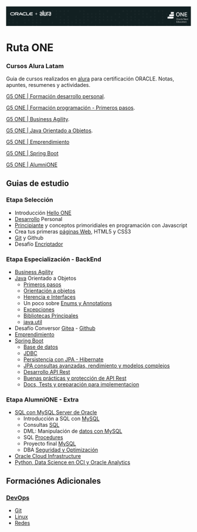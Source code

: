 ![img](./imgs/baner_alura_one.png)

# Ruta ONE

### Cursos Alura Latam

Guia de cursos realizados en [alura](https://app.aluracursos.com/dashboard)
para certificación ORACLE. Notas, apuntes, resumenes y actividades.

[G5 ONE | Formación desarrollo personal](https://app.aluracursos.com/formacion-desarrollo-personal-grupo5-one).

[G5 ONE | Formación programación - Primeros pasos](https://app.aluracursos.com/formacion-programacion-primeros-pasos-grupo5-one).

[G5 ONE | Business Agility](https://app.aluracursos.com/formacion-business-agility-grupo5-one).

[G5 ONE | Java Orientado a Objetos](https://app.aluracursos.com/formacion-javaoo-grupo5-one).

[G5 ONE | Emprendimiento](https://app.aluracursos.com/formacion-emprendimiento-grupo5-one)

[G5 ONE | Spring Boot](https://app.aluracursos.com/formacion-spring-framework-grupo-5-one)

[G5 ONE | AlumniONE](https://app.aluracursos.com/corp/one-alumni-7053-p15670)

## Guias de estudio

### Etapa Selección

- Introducción [Hello ONE](./001_desarrollo_personal/hello_one.md)
- [Desarrollo](./001_desarrollo_personal/README.md) Personal
- [Principiante](./002-003_logica_de_programacion/README.md) y conceptos
primoridiales en programación con Javascript
- Crea tus primeras [páginas Web](./004_primeras_paginas/README.md), HTML5 y CSS3
- [Git](./005_Git_y_github/README.md) y Github
- Desafío [Encriptador](./006_challenge_encriptador/README.md)

### Etapa Especialización - BackEnd

- [Business Agility](./007_business_agility/README.md)
- [Java](./008_java_oo/README.md) Orientado a Objetos
  - [Primeros pasos](./008_java_oo/primeros_pasos.md)
  - [Orientación a objetos](./008_java_oo/orientacion_obj.md)
  - [Herencia e Interfaces](./008_java_oo/herencia_interfaces.md)
  - Un poco sobre [Enums y Annotations](./008_java_oo/enums_anotaciones_java.md)
  - [Excepciones](./008_java_oo/excepciones.md)
  - [Bibliotecas Principales](./008_java_oo/bibliotecas_principales.md)
  - [java.util](./008_java_oo/java_util.md)
- Desafío Conversor [Gitea](https://gitea.kickto.net/devfzn/desafio_conversor) -
[Github](https://github.com/DevFzn/Desafio_Conversor)
- [Emprendimiento](./009_emprendimiento/README.md)
- [Spring Boot](./010_spring_boot/README.md)
  - [Base de datos](./010_spring_boot/base_de_datos.md)
  - [JDBC](./010_spring_boot/jdbc.md)
  - [Persistencia con JPA - Hibernate](./010_spring_boot/jpa_persistencia_hibernate.md)
  - [JPA consultas avanzadas, rendimiento y modelos complejos](./010_spring_boot/jpa_avanzado.md)
  - [Desarrollo API Rest](./010_spring_boot/spring_boot_1.md)
  - [Buenas prácticas y protección de API Rest](./010_spring_boot/spring_boot_2.md)
  - [Docs, Tests y preparación para implementacion](./010_spring_boot/spring_boot_3.md)

### Etapa AlumniONE - Extra

- [SQL con MySQL Server de Oracle](./011_mysql/README.md)
  - Introducción a SQL con [MySQL](./010_spring_boot/base_de_datos.md)
  - Consultas [SQL](./011_mysql/consultas_sql.md)
  - DML: Manipulación de [datos con MySQL](./011_mysql/dml.md)
  - SQL [Procedures](./011_mysql/procedures.md)
  - Proyecto final [MySQL](./011_mysql/proyecto_mysql.md)
  - DBA [Seguridad y Optimización](./011_mysql/dba_seguridad_optimiz.md)
- [Oracle Cloud Infrastructure](./012_oci/README.md)
- [Python, Data Science en OCI y Oracle Analytics](./013_python_data_science/README.md)

## Formaciónes Adicionales

### [DevOps](https://app.aluracursos.com/formacion-devops)

- [Git]()
- [Linux]()
- [Redes]()
